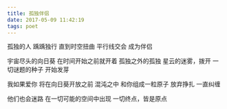 ```yaml
---
title: 孤独伴侣
date: 2017-05-09 11:42:19
tags: poet
---
```


孤独的人
踽踽独行
直到时空扭曲
平行线交会
成为伴侣

宇宙尽头的向日葵
在时间开始之前就开着
孤独之外的孤独
星云的迷雾，拨开
一切谜题的种子
开始发芽

我如果爱你
将在向日葵开放之前
混沌之中
和你组成一粒原子
放弃挣扎
一直纠缠

他们也会迷路
在一切可能的空间中出现
一切终点，皆是原点